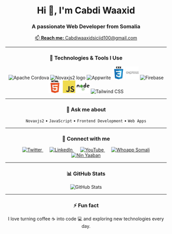 <h1 align="center">Hi 👋, I'm Cabdi Waaxid</h1>
<h3 align="center">A passionate Web Developer from Somalia</h3>

<p align="center">
  <a href="mailto:cabdiwaaxidsiciid100@gmail.com" target="_blank">
    📫 <strong>Reach me:</strong> Cabdiwaaxidsiciid100@gmail.com
  </a>
</p>

---

<h3 align="center">🚀 Technologies & Tools I Use</h3>
<p align="center">
  <img alt="Apache Cordova" src="https://www.vectorlogo.zone/logos/apache_cordova/apache_cordova-icon.svg" width="40" height="40" />
  <img src="https://www.novaxjs2.site/logo.png" width="40" height="40" alt="Novaxjs2 logo">
  <img alt="Appwrite" src="https://www.vectorlogo.zone/logos/appwriteio/appwriteio-icon.svg" width="40" height="40" />
  <img alt="CSS3" src="https://raw.githubusercontent.com/devicons/devicon/master/icons/css3/css3-original-wordmark.svg" width="40" height="40" />
  <img alt="ExpressJS" src="https://raw.githubusercontent.com/devicons/devicon/master/icons/express/express-original-wordmark.svg" width="40" height="40" />
  <img alt="Firebase" src="https://www.vectorlogo.zone/logos/firebase/firebase-icon.svg" width="40" height="40" />
  <img alt="HTML5" src="https://raw.githubusercontent.com/devicons/devicon/master/icons/html5/html5-original-wordmark.svg" width="40" height="40" />
  <img alt="JavaScript" src="https://raw.githubusercontent.com/devicons/devicon/master/icons/javascript/javascript-original.svg" width="40" height="40" />
  <img alt="Node.js" src="https://raw.githubusercontent.com/devicons/devicon/master/icons/nodejs/nodejs-original-wordmark.svg" width="40" height="40" />
  <img alt="Tailwind CSS" src="https://www.vectorlogo.zone/logos/tailwindcss/tailwindcss-icon.svg" width="40" height="40" />
</p>

---

<h3 align="center">💬 Ask me about</h3>
<p align="center">
  <code>Novaxjs2</code> • <code>JavaScript</code> • <code>Frontend Development</code> • <code>Web Apps</code>
</p>

---

<h3 align="center">🔗 Connect with me</h3>
<p align="center">
  <a href="https://twitter.com/cabdiwaaxi100" target="_blank" rel="noopener noreferrer" style="margin: 0 10px;">
    <img src="https://raw.githubusercontent.com/rahuldkjain/github-profile-readme-generator/master/src/images/icons/Social/twitter.svg" alt="Twitter" width="40" height="40" />
  </a>
  <a href="https://www.linkedin.com/in/cabdi-waaxid-siciid-224b622b7" target="_blank" rel="noopener noreferrer" style="margin: 0 10px;">
    <img src="https://raw.githubusercontent.com/rahuldkjain/github-profile-readme-generator/master/src/images/icons/Social/linked-in-alt.svg" alt="LinkedIn" width="40" height="40" />
  </a>
  <a href="https://www.youtube.com/@cabdi_waaxid_siciid" target="_blank" rel="noopener noreferrer" style="margin: 0 10px;">
    <img src="https://raw.githubusercontent.com/rahuldkjain/github-profile-readme-generator/master/src/images/icons/Social/youtube.svg" alt="YouTube" width="40" height="40" />
  </a>
<a href="https://www.whoappsomali.site/profile/cabdiwaaxid" target="_blank" rel="noopener noreferrer" style="margin: 0 10px;">
    <img src="https://www.whoappsomali.site/src/icons/whoapp.png" alt="Whoapp Somali" width="40" height="40" />
</a>
  <a href="https://www.ninyaaban.site/profile/cabdiwaaxid" target="_blank" rel="noopener noreferrer" style="margin: 0 10px;">
    <img src="https://www.ninyaaban.site/src/images/logo.png" alt="Nin Yaaban" width="40" height="40" />
</a>
</p>

---

<h3 align="center">📊 GitHub Stats</h3>
<p align="center">
  <img src="https://github-readme-stats.vercel.app/api?username=WhoappRoom&show_icons=true&theme=radical" alt="GitHub Stats" />
</p>

---

<h3 align="center">⚡ Fun fact</h3>
<p align="center">I love turning coffee ☕ into code 💻 and exploring new technologies every day.</p>

